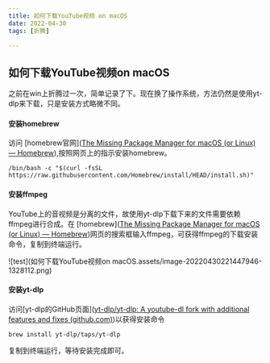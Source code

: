 ```yaml
---
title: 如何下载YouTube视频 on macOS
date: 2022-04-30 
tags: [折腾]

---
```


## 如何下载YouTube视频on macOS

之前在win上折腾过一次，简单记录了下。现在换了操作系统，方法仍然是使用yt-dlp来下载，只是安装方式略微不同。

#### 安装homebrew

访问 [homebrew官网]([The Missing Package Manager for macOS (or Linux) — Homebrew](https://brew.sh/)),按照网页上的指示安装homebrew。

```
/bin/bash -c "$(curl -fsSL https://raw.githubusercontent.com/Homebrew/install/HEAD/install.sh)"
```

#### 安装ffmpeg

YouTube上的音视频是分离的文件，故使用yt-dlp下载下来的文件需要依赖ffmpeg进行合成。在 [homebrew]([The Missing Package Manager for macOS (or Linux) — Homebrew](https://brew.sh/))网页的搜索框输入ffmpeg，可获得ffmpeg的下载安装命令，复制到终端运行。

![test](如何下载YouTube视频on macOS.assets/image-20220430221447946-1328112.png)

#### 安装yt-dlp

访问[yt-dlp的GitHub页面]([yt-dlp/yt-dlp: A youtube-dl fork with additional features and fixes (github.com)](https://github.com/yt-dlp/yt-dlp))以获得安装命令

```
brew install yt-dlp/taps/yt-dlp
```

复制到终端运行，等待安装完成即可。